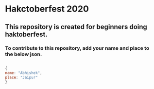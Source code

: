# Hakctoberfest 2020
## This repository is created for beginners doing haktoberfest.

### To contribute to this repository, add your name and place to the below json.


``` javascript

{
name: "Abhishek",
place: "Jaipur"
}


```
